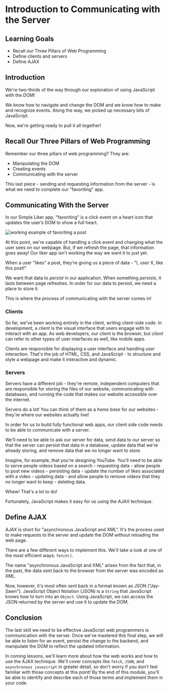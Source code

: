 # Introduction to Communicating with the Server

## Learning Goals

- Recall our Three Pillars of Web Programming
- Define clients and servers
- Define AJAX

## Introduction

We're two-thirds of the way through our exploration of using JavaScript with the
DOM!

We know how to navigate and change the DOM and we know how to make and recognize
events. Along the way, we picked up necessary bits of JavaScript.

Now, we're getting ready to pull it all together!

## Recall Our Three Pillars of Web Programming

Remember our three pillars of web programming? They are:

- Manipulating the DOM
- Creating events
- Communicating with the server

This last piece - sending and requesting information from the server - is what
we need to complete our "favoriting" app.

## Communicating With the Server

In our Simple Liker app, “favoriting” is a click event on a heart icon that
updates the user’s DOM to show a full heart.

![working example of favoriting a post][three-pillars-example-working]

At this point, we're capable of handling a click event and changing what the
user sees on our webpage. But, if we refresh the page, that information goes
away! Our liker app isn't working the way we want it to just yet.

When a user "likes" a post, they're giving us a piece of data - "I, user X, like
this post!"

We want that data to _persist_ in our application. When something
_persists_, it lasts between page refreshes. In order for our data to persist,
we need a place to store it.

This is where the process of communicating with the server comes in!

### Clients

So far, we've been working entirely in the client, writing client-side code. In
development, a _client_ is the visual interface that users engage with to
interact with an app. As web developers, our client is the browser, but _client_
can refer to other types of user interfaces as well, like mobile apps.

Clients are responsible for displaying a user interface and handling user
interaction. That's the job of HTML, CSS, and JavaScript - to structure and
style a webpage and make it interactive and dynamic.

### Servers

Servers have a different job - they're remote, independent computers that are
responsible for storing the files of our website, communicating with databases,
and running the code that makes our website accessible over the internet.

Servers do a lot! You can think of them as a _home base_ for our websites -
they're where our websites actually live!

In order for us to build fully functional web apps, our client side code needs
to be able to communicate with a server.

We'll need to be able to ask our server for data, send data to our server so
that the server can persist that data in a database, update data that we're
already storing, and remove data that we no longer want to store.

Imagine, for example, that you're designing YouTube. You'll need to be able to
serve people videos based on a search - requesting data - allow people to post
new videos - persisting data - update the number of likes associated with a
video - updating data - and allow people to remove videos that they no longer
want to keep - deleting data.

Whew! That's a lot to do!

Fortunately, JavaScript makes it easy for us using the _AJAX_ technique.

## Define AJAX

_AJAX_ is short for "asynchronous JavaScript and XML". It's the process used to
make requests to the server and update the DOM without reloading the web page.

There are a few different ways to implement this. We'll take a look at one of
the most efficient ways: `fetch()`.

The name "asynchronous JavaScript and XML" arises from the fact that, in the
past, the data sent back to the browser from the server was encoded as XML.

Now, however, it's most often sent back in a format known as JSON ("Jay-Sawn").
JavaScript Object Notation (JSON) is a `String` that JavaScript knows how to
turn into an `Object`. Using JavaScript, we can access the JSON returned by the
server and use it to update the DOM.

## Conclusion

The last skill we need to be effective JavaScript web programmers is
communication with the server. Once we've mastered this final step, we will be
able to listen for an event, persist the change to the backend, and manipulate
the DOM to reflect the updated information.

In coming lessons, we'll learn more about how the web works and how to use the
AJAX technique. We'll cover concepts like `fetch`, `JSON`, and `asynchronous
javascript` in greater detail, so don't worry if you don't feel familiar with
those concepts at this point! By the end of this module, you'll be able to
identify and describe each of those terms and implement them in your code.

[three-pillars-example-working]:
    https://curriculum-content.s3.amazonaws.com/fewpjs/fewpjs-stitching-together-the-three-pillars/three-pillars-02.gif
